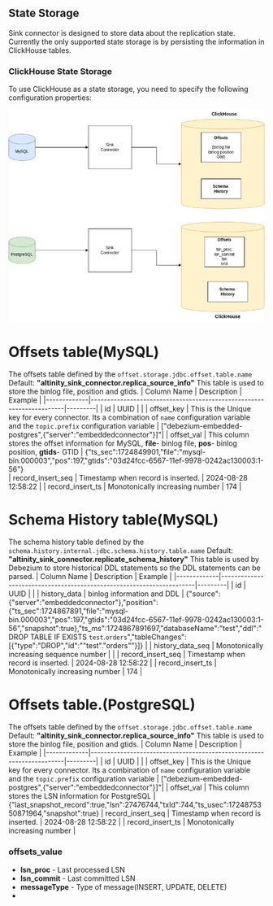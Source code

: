 ## State Storage

Sink connector is designed to store data about the replication state.
Currently the only supported state storage is by persisting the information in ClickHouse tables.

### ClickHouse State Storage

To use ClickHouse as a state storage, you need to specify the following configuration properties:

![State Storage](img/state_storage.jpg)

# Offsets table(MySQL)
The offsets table defined by the `offset.storage.jdbc.offset.table.name`
Default: **"altinity_sink_connector.replica_source_info"**
This table is used to store the binlog file, position and gtids.
| Column Name | Description                                                          | Example |
|-------------|----------------------------------------------------------------------|---------|
| id          | UUID                                                                 |         | 
| offset_key  | This is the Unique key for every connector. Its a combination of `name` configuration variable and the `topic.prefix` configuration variable               | [\"debezium-embedded-postgres\",{\"server\":\"embeddedconnector\"}]"| 
| offset_val  | This column stores the offset information for MySQL, **file**- binlog file, **pos**- binlog position, **gtids**- GTID                                    | {"ts_sec":1724849901,"file":"mysql-bin.000003","pos":197,"gtids":"03d24fcc-6567-11ef-9978-0242ac130003:1-56"}  
| record_insert_seq  | Timestamp when record is inserted.                                                               | 2024-08-28 12:58:22         |
| record_insert_ts  |  Monotonically increasing number                                                              |    174      |

# Schema History table(MySQL)
The schema history table defined by the `schema.history.internal.jdbc.schema.history.table.name`
Default: **"altinity_sink_connector.replicate_schema_history"**
This table is used by Debezium to store historical DDL statements so the DDL statements can be parsed. 
| Column Name | Description                                                          | Example |
|-------------|----------------------------------------------------------------------|---------|
| id          | UUID                                                                 |         | 
| history_data          | binlog information and DDL  |  {"source":{"server":"embeddedconnector"},"position":{"ts_sec":1724867891,"file":"mysql-bin.000003","pos":197,"gtids":"03d24fcc-6567-11ef-9978-0242ac130003:1-56","snapshot":true},"ts_ms":1724867891697,"databaseName":"test","ddl":"DROP TABLE IF EXISTS `test`.`orders`","tableChanges":[{"type":"DROP","id":"\"test\".\"orders\""}]}        | 
| history_data_seq          | Monotonically increasing sequence number                                                                   |         | 
| record_insert_seq  | Timestamp when record is inserted.                                                               | 2024-08-28 12:58:22         |
| record_insert_ts  |  Monotonically increasing number                                                              |    174      |



# Offsets table.(PostgreSQL)
The offsets table defined by the `offset.storage.jdbc.offset.table.name`
Default: **"altinity_sink_connector.replica_source_info"**
This table is used to store the binlog file, position and gtids.
| Column Name | Description                                                          | Example |
|-------------|----------------------------------------------------------------------|---------|
| id          | UUID                                                                 |         | 
| offset_key  | This is the Unique key for every connector. Its a combination of `name` configuration variable and the `topic.prefix` configuration variable               | [\"debezium-embedded-postgres\",{\"server\":\"embeddedconnector\"}]"| 
| offset_val  | This column stores the LSN information for PostgreSQL                                   | {"last_snapshot_record":true,"lsn":27476744,"txId":744,"ts_usec":1724875350871964,"snapshot":true} 
| record_insert_seq  | Timestamp when record is inserted.                                                               | 2024-08-28 12:58:22         |
| record_insert_ts  |  Monotonically increasing number                                                                     |

### offsets_value
- **lsn_proc** - Last processed LSN
- **lsn_commit** - Last committed LSN
- **messageType** - Type of message(INSERT, UPDATE, DELETE)
- 
